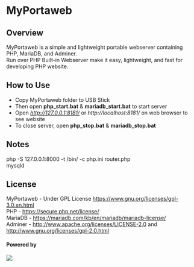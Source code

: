 # MyPortaweb

## Overview
MyPortaweb is a simple and lightweight portable webserver containing PHP, MariaDB, and Adminer.<br />
Run over PHP Built-in Webserver make it easy, lightweight, and fast for developing PHP website.

## How to Use
- Copy MyPortaweb folder to USB Stick<br />
- Then open <b>php_start.bat</b> & <b>mariadb_start.bat</b> to start server<br />
- Open <i>http://127.0.0.1:8181/</i> or <i>http://localhost:8181/</i> on web browser to see website<br />
- To close server, open <b>php_stop.bat</b> & <b>mariadb_stop.bat</b>

## Notes
php -S 127.0.0.1:8000  -t /bin/ -c php.ini router.php<br />
mysqld 

## License
MyPortaweb - Under GPL License https://www.gnu.org/licenses/gpl-3.0.en.html<br />
PHP - https://secure.php.net/license/<br />
MariaDB - https://mariadb.com/kb/en/mariadb/mariadb-license/<br />
Adminer - http://www.apache.org/licenses/LICENSE-2.0 and http://www.gnu.org/licenses/gpl-2.0.html 

#### Powered by 
<img src="https://raw.githubusercontent.com/idayrus/MyPortaweb/master/idayrus.png"/>
